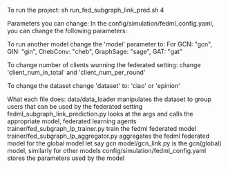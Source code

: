 To run the project: sh run_fed_subgraph_link_pred.sh 4

Parameters you can change: 
In the config/simulation/fedml_config.yaml, you can change the following parameters:

To run another model change the 'model' parameter to:
For GCN: "gcn", GIN: "gin", ChebConv: "cheb", GraphSage: "sage", GAT: "gat"

To change number of clients wunning the federated setting:
change 'client_num_in_total' and 'client_num_per_round'

To change the dataset change 'dataset' to:
'ciao' or 'epinion'

What each file does:
data/data_loader manipulates the dataset to group users that can be used by the federated setting
fedml_subgraph_link_prediction.py looks at the args and calls the appropriate model, federated learning agents
trainer/fed_subgraph_lp_trainer.py train the fedml federated model
trainer/fed_subgraph_lp_aggregator.py aggregates the fedml federated model for the global model let say gcn
model/gcn_link.py is the gcn(global) model, similarly for other models
config/simulation/fedml_config.yaml stores the parameters used by the model
